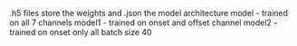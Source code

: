 .h5 files store the weights and .json the model architecture
model - trained on all 7 channels
model1 - trained on onset and offset channel 
model2 - trained on onset only
all batch size 40 
